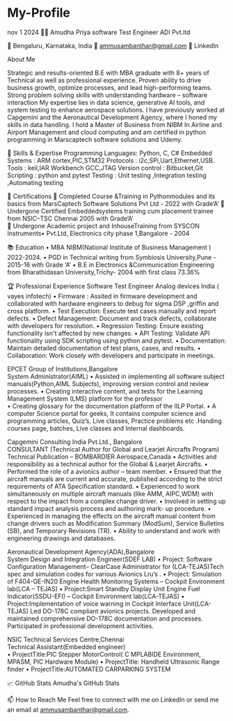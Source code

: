 # My-Profile
nov 1 2024 
👩‍💻 Amudha Priya 
software Test Engineer ADI Pvt.ltd 

📍 Bengaluru, Karnataka, India
📧 ammusambanthar@gmail.com
🔗 LinkedIn

About Me

Strategic and results-oriented B.E with MBA graduate with 8+ years of Technical as well as professional experience. Proven ability to drive business growth, optimize processes, and lead high-performing teams. Strong problem solving skills with understanding hardware – software  interaction 
My expertise lies in data science, generative AI tools, and system testing to enhance aerospace solutions. I have previously worked at Capgemini and the Aeronautical Development Agency, where I honed my skills in data handling.
I hold a Master of Business from NIBM In Airline and Airport Management and cloud computing and am certified in python programming in Marscaptech software solutions and Udemy.

🔧 Skills & Expertise
Programming Languages: Python, C, C#
Embedded Systems :  ARM cortex,PIC,STM32
Protocols :  i2c,SPi,Uart,Ethernet,USB.
Tools : keil,IAR Workbench GCC,JTAG
Version control :  Bitbucket,Git
Scripting : python and pytest 
Testing : Unit testing ,Integration testing ,Automating testing 

🌟 Certifications
	Completed Course &Training in Pythonmodules and its basics from MarsCaptech Software Solutions Pvt Ltd - 2022 with Grade‘A’ 
	Undergone Certified Embeddedsystems training cum placement trainee from NSIC–TSC Chennai 2005 with Grade‘A’  
	Undergone Academic project and InhouseTraining from SYSCON Instruments• Pvt.Ltd, Electronics city phase 1,Bangalore - 2004


📚 Education
•	MBA  NIBM(National Institute of Business Management ) 2022-2024.
•	PGD in Technical writing from Symbiosis University,Pune -  2015-16 with Grade ‘A’
•	B.E in Electronics &Communication Engineering from Bharathidasan University,Trichy- 2004 with first class 73.36%

🏆 Professional Experience
Software Test Engineer 
Analog devices India ( vayes infotech)
•	Firmware : Assited in firmware development and collaborated with hardware engineers to debug for sigma DSP ,griffin and cross platform. 
•	Test Execution: Execute test cases manually and report defects. 
•	 Defect Management: Document and track defects, collaborate with developers for resolution. 
•	 Regression Testing: Ensure existing functionality isn't affected by new changes. 
•	 API Testing: Validate API functionality using SDK scripting using python and pytest. 
•	 Documentation: Maintain detailed documentation of test plans, cases, and results. 
•	 Collaboration: Work closely with developers and participate in meetings. 

EPCET Group of Institutions,Bangalore			           	
System Administrator(AIML)
•	Assisted in implementing all software subject manuals(Python,AIML Subjects), improving version control and review processes.
•	Creating interactive content, and tests for the Learning Management System (LMS) platform for the professor  
•	Creating glossary for the documentation platform of the IILP Portal.
•	A computer Science portal for geeks, It contains computer science and programming articles, Quiz’s, Live classes, Practice problems etc .Handing courses page, batches, Live classes and Internal dashboards. 

Capgemini Consulting India Pvt.Ltd., Bangalore 				
CONSULTANT (Technical Author for Global and Learjet Aircrafts Program)
Technical Publication – BOMBARDIER Aerospace,Canada
•	Activities and responsibility as a technical author for the Global & Learjet Aircrafts.
•	Performed the role of a avionics author – team member.
•	Ensured that the aircraft manuals are current and accurate, published according to the strict requirements of ATA Specification standard.
•	Experienced to work simultaneously on multiple aircraft manuals (like AMM, AIPC,WDM) with respect to the impact from a complex change driver.
•	Involved in setting up standard impact analysis process and authoring mark- up procedure.
•	Experienced in managing the effects on the aircraft manual content from change drivers such as Modification Summary (ModSum), Service Bulletins (SB), and Temporary Revisions (TR).
•	Ability to understand and work with engineering drawings and databases.

 Aeronautical Development Agency(ADA),Bangalore  			
 System Design and Integration Engineer(SDEF LAB)
•	Project: Software Configuration Management– ClearCase Administrator for (LCA-TEJAS)Tech spec and simulation codes for various Avionics Lru’s .
•	Project: Simulation of F404-GE-IN20 Engine Health Monitoring Systems – Cockpit Environment lab(LCA – TEJAS)
•	Project:Smart Standby Display Unit Engine Fuel Indicator(SSDU-EFI) – Cockpit Environment lab(LCA-TEJAS)
•	Project:Implementation of voice warning in Cockpit Interface Unit(LCA-TEJAS) 
Led DO-178C compliant avionics projects.
Developed and maintained comprehensive DO-178C documentation and processes.
Participated in professional development activities.

NSIC Technical Services Centre,Chennai 				
Technical Assistant(Embedded engineer)  
•	ProjectTitle:PIC Stepper MotorControl( C MPLABIDE Environment, MPASM, PIC Hardware Module)
•	ProjectTitle: Handheld Ultrasonic Range finder
•	ProjectTitle:AUTOMATED CARPARKING SYSTEM

📈 GitHub Stats
Amudha's GitHub Stats

📫 How to Reach Me
Feel free to connect with me on LinkedIn or send me an email at ammusambanthar@gmail.com.










